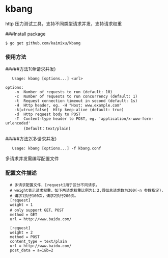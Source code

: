 kbang
===================================
http 压力测试工具，支持不同类型请求并发，支持请求权重

###Install package

```$ go get github.com/kaimixu/kbang```

### 使用方法
#####方法1(单请求并发)

```
   Usage: kbang [options...] <url>

options:
    -n  Number of requests to run (default: 10)
    -c  Number of requests to run concurrency (default: 1)
    -t  Request connection timeout in second (default: 1s)
    -H  Http header, eg. -H "Host: www.example.com"
    -k[=true|false]  Http keep-alive (default: true)
    -d  Http request body to POST
    -T  Content-type header to POST, eg. 'application/x-www-form-urlencoded'
        (Default：text/plain)
```
   
#####方法2(多请求并发)
```
   Usage: kbang [options...] -f kbang.conf
   ```
  多请求并发需编写配置文件

### 配置文件描述
```
  # 多请求配置文件，[request]用于区分不同请求，
  # weight表示请求权重，如下两请求权重比例为1:2,假如总请求数为300(-n 参数指定)，
  # 请求1执行100次，请求2执行200次。
  [request]
  weight = 1
  # only support GET、POST
  method = GET
  url = http://www.baidu.com/
  
  [request]
  weight = 2
  method = POST
  content_type = text/plain
  url = http://www.baidu.com/
  post_data = a=1&b=2
  ```
